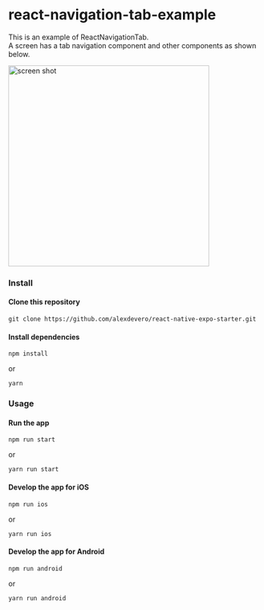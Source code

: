 # react-navigation-tab-example

This is an example of ReactNavigationTab.  
A screen has a tab navigation component and other components as shown below.  

<img src="https://camo.qiitausercontent.com/8af0d64811c396531ba8393f9a4b9afb859fec39/68747470733a2f2f71696974612d696d6167652d73746f72652e73332e61702d6e6f727468656173742d312e616d617a6f6e6177732e636f6d2f302f3531343232392f32366666613765382d636362362d333265362d356433322d3131623762643330323330372e706e67" width="400" alt="screen shot">

### Install

#### Clone this repository

```
git clone https://github.com/alexdevero/react-native-expo-starter.git
```

#### Install dependencies

```
npm install
```
or
```
yarn
```

### Usage

#### Run the app

```
npm run start
```
or
```
yarn run start
```

#### Develop the app for iOS

```
npm run ios
```
or
```
yarn run ios
```

#### Develop the app for Android

```
npm run android
```
or
```
yarn run android
```
